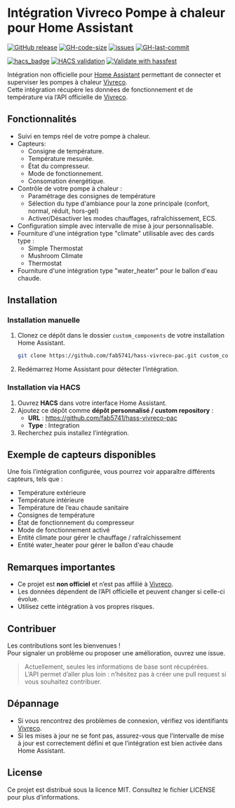 # Intégration Vivreco Pompe à chaleur pour Home Assistant

[![GitHub release](https://img.shields.io/github/v/release/fab5741/hass-vivreco-pac.svg?include_prereleases=&sort=semver&color=blue)](https://github.com/fab5741/hass-vivreco-pac/releases/)
[![GH-code-size](https://img.shields.io/github/languages/code-size/fab5741/hass-vivreco-pac?color=red)](https://github.com/fab5741/hass-vivreco-pac)
[![issues](https://img.shields.io/github/issues/fab5741/hass-vivreco-pac)](https://github.com/fab5741/hass-vivreco-pac/issues)
[![GH-last-commit](https://img.shields.io/github/last-commit/fab5741/hass-vivreco-pac?style=flat-square)](https://github.com/fab5741/hass-vivreco-pac/commits/main)

[![hacs_badge](https://img.shields.io/badge/HACS-Custom-41BDF5.svg)](https://github.com/hacs/integration)
[![HACS validation](https://github.com/fab5741/hass-vivreco-pac/workflows/HACS%20validation/badge.svg)](https://github.com/fab5741/hass-vivreco-pac/actions?query=workflow:"HACS+validation")
[![Validate with hassfest](https://github.com/fab5741/hass-vivreco-pac/workflows/Validate%20with%20hassfest/badge.svg)](https://github.com/fab5741/hass-vivreco-pac/actions?query=workflow:"Validate+with+hassfest")

Intégration non officielle pour [Home Assistant][home-assistant] permettant de connecter et superviser les pompes à chaleur [Vivreco][vivreco].  
Cette intégration récupère les données de fonctionnement et de température via l’API officielle de [Vivreco][vivreco].

## Fonctionnalités
- Suivi en temps réel de votre pompe à chaleur.
- Capteurs:
  - Consigne de température.
  - Température mesurée.
  - État du compresseur.
  - Mode de fonctionnement.
  - Consomation énergétique.
- Contrôle de votre pompe à chaleur :
  - Paramétrage des consignes de température
  - Sélection du type d'ambiance pour la zone principale (confort, normal, réduit, hors-gel)
  - Activer/Désactiver les modes chauffages, rafraîchissement, ECS.
- Configuration simple avec intervalle de mise à jour personnalisable.
- Fourniture d'une intégration type "climate" utilisable avec des cards type :
  - Simple Thermostat
  - Mushroom Climate
  - Thermostat
- Fourniture d'une intégration type "water_heater" pour le ballon d'eau chaude.

## Installation

### Installation manuelle

1. Clonez ce dépôt dans le dossier `custom_components` de votre installation Home Assistant.
   ```bash
   git clone https://github.com/fab5741/hass-vivreco-pac.git custom_components/hass_vivreco_pac
2. Redémarrez Home Assistant pour détecter l’intégration.

### Installation via HACS

1. Ouvrez **HACS** dans votre interface Home Assistant.  
2. Ajoutez ce dépôt comme **dépôt personnalisé / custom repository** :  
   - **URL** : https://github.com/fab5741/hass-vivreco-pac  
   - **Type** : Integration  
3. Recherchez puis installez l’intégration. 

## Exemple de capteurs disponibles

Une fois l’intégration configurée, vous pourrez voir apparaître différents capteurs, tels que :

- Température extérieure  
- Température intérieure
- Température de l’eau chaude sanitaire
- Consignes de température
- État de fonctionnement du compresseur
- Mode de fonctionnement activé
- Entité climate pour gérer le chauffage / rafraîchissement
- Entité water_heater pour gérer le ballon d'eau chaude

## Remarques importantes

- Ce projet est **non officiel** et n’est pas affilié à [Vivreco][vivreco].  
- Les données dépendent de l’API officielle et peuvent changer si celle-ci évolue.  
- Utilisez cette intégration à vos propres risques.  

## Contribuer

Les contributions sont les bienvenues !  
Pour signaler un problème ou proposer une amélioration, ouvrez une issue.  

> Actuellement, seules les informations de base sont récupérées.  
> L’API permet d’aller plus loin : n’hésitez pas à créer une pull request si vous souhaitez contribuer.  

## Dépannage
* Si vous rencontrez des problèmes de connexion, vérifiez vos identifiants [Vivreco][vivreco].
* Si les mises à jour ne se font pas, assurez-vous que l’intervalle de mise à jour est correctement défini et que l’intégration est bien activée dans Home Assistant.   

## License

Ce projet est distribué sous la licence MIT. Consultez le fichier LICENSE pour plus d’informations.

<!-- Badges -->

[hacs-url]: https://github.com/hacs/integration
[hacs-badge]: https://img.shields.io/badge/hacs-default-orange.svg?style=flat-square
[release-badge]: https://img.shields.io/github/v/release/fab5741/hass-vivreco-pac?style=flat-square
[downloads-badge]: https://img.shields.io/github/downloads/fab5741/hass-vivreco-pac/total?style=flat-square
[build-badge]: https://img.shields.io/github/actions/workflow/status/fab5741/hass-vivreco-pac/build.yml?branch=main&style=flat-square

<!-- Links -->
[home-assistant]: https://www.home-assistant.io/
[vivreco]: https://www.vivreco.fr/